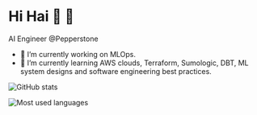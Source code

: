 # Hi Hai 👋 🙂

AI Engineer @Pepperstone

- 🔭 I’m currently working on MLOps.
- 🌱 I’m currently learning AWS clouds, Terraform, Sumologic, DBT, ML system designs and software engineering best practices.

![GitHub stats](https://github-readme-stats.vercel.app/api?username=haihodac-pepperstone&show_icons=true&theme=radical)

![Most used languages](https://github-readme-stats.vercel.app/api/top-langs?username=haihodac-pepperstone&layout=compact&langs_count=6&hide=tex&theme=dark)

<!--
**haihodac-pepperstone/haihodac-pepperstone** is a ✨ _special_ ✨ repository because its `README.md` (this file) appears on your GitHub profile.

Here are some ideas to get you started:

- 🔭 I’m currently working on ...
- 🌱 I’m currently learning ...
- 👯 I’m looking to collaborate on ...
- 🤔 I’m looking for help with ...
- 💬 Ask me about ...
- 📫 How to reach me: ...
- 😄 Pronouns: ...
- ⚡ Fun fact: ...
-->
